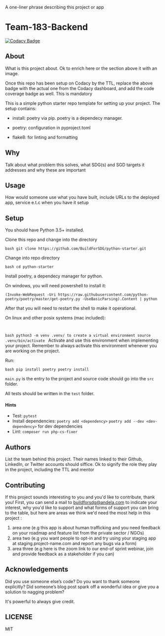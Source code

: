 A one-liner phrase describing this project or app


# Team-183-Backend
[![Codacy Badge](https://api.codacy.com/project/badge/Grade/6c9d7de398b64a68bf8446209a78f342)](https://app.codacy.com/gh/BuildForSDG/Team-183-Backend?utm_source=github.com&utm_medium=referral&utm_content=BuildForSDG/Team-183-Backend&utm_campaign=Badge_Grade_Settings)

## About

What is this project about. Ok to enrich here or the section above it with an image. 

Once this repo has been setup on Codacy by the TTL, replace the above badge with the actual one from the Codacy dashboard, and add the code coverage badge as well. This is mandatory

This is a simple python starter repo template for setting up your project. The setup contains:

- install: poetry via pip. poetry is a dependecy manager.

- poetry: configuration in pyproject.toml

- flake8: for linting and formatting

## Why

Talk about what problem this solves, what SDG(s) and SGD targets it addresses and why these are important

## Usage
How would someone use what you have built, include URLs to the deployed app, service e.t.c when you have it setup


## Setup
You should have Python 3.5+ installed. 

Clone this repo and change into the directory

``bash
git clone https://github.com/BuildForSDG/python-starter.git
``

Change into repo directory

``bash
cd python-starter
``

Install poetry, a dependecy manager for python.

On windows, you will need powershell to install it:

``
(Invoke-WebRequest -Uri https://raw.githubusercontent.com/python-poetry/poetry/master/get-poetry.py -UseBasicParsing).Content | python
``

After that you will need to restart the shell to make it operational.



On linux and other posix systems (mac included):

``
``

``bash
python3 -m venv .venv/ to create a virtual environment
source .venv/bin/activate
``
Activate and use this environment when implementing your project. Remember to always activate this environment whenever you are working on the project.

Run:

``bash
pip install poetry
poetry install
``

`main.py` is the entry to the project and source code should go into the `src` folder.

All tests should be written in the `test` folder.

#### Hints

- Test: `pytest`
- Install dependencies: 
  `poetry add <dependency>`
  `poetry add --dev <dev-dependency>` for dev dependencies
- Lint: `composer run php-cs-fixer`

## Authors

List the team behind this project. Their names linked to their Github, LinkedIn, or Twitter accounts should siffice. Ok to signify the role they play in the project, including the TTL and mentor

## Contributing
If this project sounds interesting to you and you'd like to contribute, thank you!
First, you can send a mail to buildforsdg@andela.com to indicate your interest, why you'd like to support and what forms of support you can bring to the table, but here are areas we think we'd need the most help in this project :
1.  area one (e.g this app is about human trafficking and you need feedback on your roadmap and feature list from the private sector / NGOs)
2.  area two (e.g you want people to opt-in and try using your staging app at staging.project-name.com and report any bugs via a form)
3.  area three (e.g here is the zoom link to our end-of sprint webinar, join and provide feedback as a stakeholder if you can)

## Acknowledgements

Did you use someone else’s code?
Do you want to thank someone explicitly?
Did someone’s blog post spark off a wonderful idea or give you a solution to nagging problem?

It's powerful to always give credit.

## LICENSE
MIT
